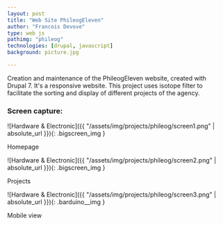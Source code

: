```yaml
---
layout: post
title: "Web Site PhileogEleven"
author: "Francois Devove"
type: web js
pathimg: "phileog"
technologies: [drupal, javascript]
background: picture.jpg

---
```

Creation and maintenance of the PhileogEleven website, created with Drupal 7. It's a responsive website.
This project uses isotope filter to facilitate the sorting and display of different projects of the agency.

### Screen capture:
![Hardware & Electronic]({{ "/assets/img/projects/phileog/screen1.png" | absolute_url }}){: .bigscreen_img }
<p class="legend__picture">Homepage</p>
![Hardware & Electronic]({{ "/assets/img/projects/phileog/screen2.png" | absolute_url }}){: .bigscreen_img }
<p class="legend__picture">Projects</p>
![Hardware & Electronic]({{ "/assets/img/projects/phileog/screen3.png" | absolute_url }}){: .barduino__img }
<p class="legend__picture">Mobile view</p>
